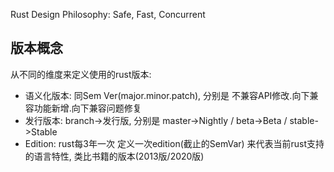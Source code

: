 Rust Design Philosophy: Safe, Fast, Concurrent

## 版本概念

从不同的维度来定义使用的rust版本:

* 语义化版本: 同Sem Ver(major.minor.patch), 分别是 不兼容API修改.向下兼容功能新增.向下兼容问题修复
* 发行版本: branch->发行版, 分别是 master->Nightly / beta->Beta / stable->Stable
* Edition: rust每3年一次 定义一次edition(截止的SemVar) 来代表当前rust支持的语言特性, 类比书籍的版本(2013版/2020版)
